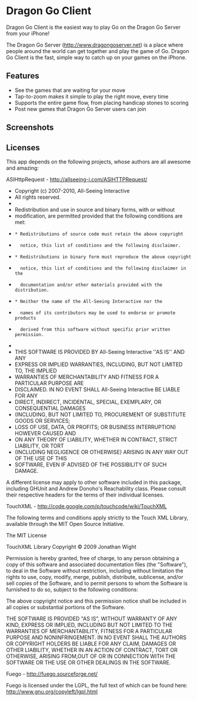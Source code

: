 Dragon Go Client
================

Dragon Go Client is the easiest way to play Go on
the Dragon Go Server from your iPhone!

The Dragon Go Server (http://www.dragongoserver.net) 
is a place where people around the world can get together
and play the game of Go. Dragon Go Client is the fast, simple
way to catch up on your games on the iPhone.

Features
--------

* See the games that are waiting for your move
* Tap-to-zoom makes it simple to play the right move, every time
* Supports the entire game flow, from placing handicap stones to scoring
* Post new games that Dragon Go Server users can join

Screenshots
-----------


Licenses
--------

This app depends on the following projects, whose 
authors are all awesome and amazing:

ASIHttpRequest - http://allseeing-i.com/ASIHTTPRequest/

* Copyright (c) 2007-2010, All-Seeing Interactive
* All rights reserved.
*
* Redistribution and use in source and binary forms, with or without
* modification, are permitted provided that the following conditions are met:
*     * Redistributions of source code must retain the above copyright
*       notice, this list of conditions and the following disclaimer.
*     * Redistributions in binary form must reproduce the above copyright
*       notice, this list of conditions and the following disclaimer in the
*       documentation and/or other materials provided with the distribution.
*     * Neither the name of the All-Seeing Interactive nor the
*       names of its contributors may be used to endorse or promote products
*       derived from this software without specific prior written permission.
*
* THIS SOFTWARE IS PROVIDED BY All-Seeing Interactive ''AS IS'' AND ANY
* EXPRESS OR IMPLIED WARRANTIES, INCLUDING, BUT NOT LIMITED TO, THE IMPLIED
* WARRANTIES OF MERCHANTABILITY AND FITNESS FOR A PARTICULAR PURPOSE ARE
* DISCLAIMED. IN NO EVENT SHALL All-Seeing Interactive BE LIABLE FOR ANY
* DIRECT, INDIRECT, INCIDENTAL, SPECIAL, EXEMPLARY, OR CONSEQUENTIAL DAMAGES
* (INCLUDING, BUT NOT LIMITED TO, PROCUREMENT OF SUBSTITUTE GOODS OR SERVICES;
* LOSS OF USE, DATA, OR PROFITS; OR BUSINESS INTERRUPTION) HOWEVER CAUSED AND
* ON ANY THEORY OF LIABILITY, WHETHER IN CONTRACT, STRICT LIABILITY, OR TORT
* (INCLUDING NEGLIGENCE OR OTHERWISE) ARISING IN ANY WAY OUT OF THE USE OF THIS
* SOFTWARE, EVEN IF ADVISED OF THE POSSIBILITY OF SUCH DAMAGE.

A different license may apply to other software included in this package, 
including GHUnit and Andrew Donoho's Reachability class. Please consult their 
respective headers for the terms of their individual licenses.


TouchXML - http://code.google.com/p/touchcode/wiki/TouchXML

The following terms and conditions apply strictly to the Touch XML Library, available through the MIT Open Source Initiative.

The MIT License

TouchXML Library
Copyright © 2009 Jonathan Wight

Permission is hereby granted, free of charge, to any person obtaining a copy of this software and associated documentation files (the "Software"), to deal in the Software without restriction, including without limitation the rights to use, copy, modify, merge, publish, distribute, sublicense, and/or sell copies of the Software, and to permit persons to whom the Software is furnished to do so, subject to the following conditions:

The above copyright notice and this permission notice shall be included in all copies or substantial portions of the Software.

THE SOFTWARE IS PROVIDED "AS IS", WITHOUT WARRANTY OF ANY KIND, EXPRESS OR IMPLIED, INCLUDING BUT NOT LIMITED TO THE WARRANTIES OF MERCHANTABILITY, FITNESS FOR A PARTICULAR PURPOSE AND NONINFRINGEMENT. IN NO EVENT SHALL THE AUTHORS OR COPYRIGHT HOLDERS BE LIABLE FOR ANY CLAIM, DAMAGES OR OTHER LIABILITY, WHETHER IN AN ACTION OF CONTRACT, TORT OR OTHERWISE, ARISING FROM,OUT OF OR IN CONNECTION WITH THE SOFTWARE OR THE USE OR OTHER DEALINGS IN THE SOFTWARE.


Fuego - http://fuego.sourceforge.net/

Fuego is licensed under the LGPL, the full text of which can be found here: http://www.gnu.org/copyleft/lgpl.html
